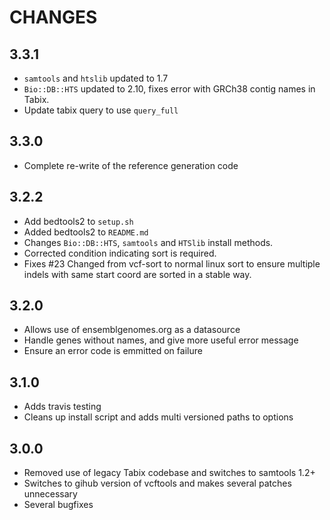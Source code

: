 # CHANGES

## 3.3.1
* `samtools` and `htslib` updated to 1.7
* `Bio::DB::HTS` updated to 2.10, fixes error with GRCh38 contig names in Tabix.
* Update tabix query to use `query_full`

## 3.3.0
* Complete re-write of the reference generation code

## 3.2.2
* Add bedtools2 to `setup.sh`
* Added bedtools2 to `README.md`
* Changes `Bio::DB::HTS`, `samtools` and `HTSlib` install methods.
* Corrected condition indicating sort is required.
* Fixes #23 Changed from vcf-sort to normal linux sort to ensure multiple indels with
same start coord are sorted in a stable way.

## 3.2.0
* Allows use of ensemblgenomes.org as a datasource
* Handle genes without names, and give more useful error message
* Ensure an error code is emmitted on failure

## 3.1.0
* Adds travis testing
* Cleans up install script and adds multi versioned paths to options

## 3.0.0
* Removed use of legacy Tabix codebase and switches to samtools 1.2+
* Switches to gihub version of vcftools and makes several patches unnecessary
* Several bugfixes
